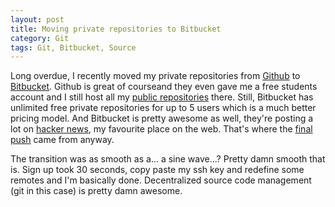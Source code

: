 ```yaml
---
layout: post
title: Moving private repositories to Bitbucket
category: Git
tags: Git, Bitbucket, Source
---
```



Long overdue, I recently moved my private repositories from [Github][] to [Bitbucket][]. Github is great of courseand they even gave me a free students account and I still host all my [public repositories][Github] there. Still, Bitbucket has unlimited free private repositories for up to 5 users which is a much better pricing model. And Bitbucket is pretty awesome as well, they're posting a lot on [hacker news][], my favourite place on the web. That's where the [final push][] came from anyway.

[Github]: https://github.com/treeman
[Bitbucket]: https://bitbucket.org/
[hacker news]: http://news.ycombinator.net/news
[final push]: http://news.ycombinator.net/item?id=4631926


The transition was as smooth as a... a sine wave...? Pretty damn smooth that is. Sign up took 30 seconds, copy paste my ssh key and redefine some remotes and I'm basically done. Decentralized source code management (git in this case) is pretty damn awesome.

